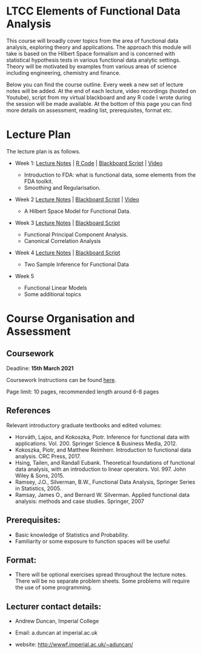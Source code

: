 # LTCC Elements of Functional Data Analysis
This course will broadly cover topics from the area of functional data analysis, exploring theory and applications. The approach this module will take is based
on the Hilbert Space formalism and is concerned with statistical hypothesis tests in various functional data analytic settings. Theory will be motivated by examples from  various areas of science including engineering, chemistry and finance.


 
Below you can find the course outline. Every week a new set of lecture notes will be added.  At the end of each lecture, video recordings (hosted on Youtube),   script from my virtual blackboard and any R code I wrote during the session will be made available.  At the bottom of this page you can find more details on assessment, reading list, prerequisites, format etc.

# Lecture Plan

The lecture plan is as follows.


- Week 1: [Lecture Notes](https://github.com/aduncan001/Elements-of-FDA/raw/main/lecture1.pdf)  | [R Code](https://github.com/aduncan001/Elements-of-FDA/raw/main/lecture1.Rmd) | [Blackboard Script](https://github.com/aduncan001/Elements-of-FDA/blob/main/blackboard_week1.pdf) | [Video](https://youtu.be/LcKaOEQg3vU)
  - Introduction to FDA: what is functional data, some elements from the FDA toolkit.
  - Smoothing and Regularisation.
 
- Week 2 [Lecture Notes](https://github.com/aduncan001/Elements-of-FDA/raw/main/lecture2.pdf) | [Blackboard Script](https://github.com/aduncan001/Elements-of-FDA/raw/main/FDA%20Week%202.pdf)
| [Video](https://youtu.be/Zxqs9iPuvjc)
  - A Hilbert Space Model for Functional Data.
  
- Week 3 [Lecture Notes](https://github.com/aduncan001/Elements-of-FDA/raw/main/lecture3.pdf) | [Blackboard Script](https://github.com/aduncan001/Elements-of-FDA/raw/main/FDA%20Week%203.pdf)

  - Functional Principal Component Analysis.
  - Canonical Correlation Analysis

- Week 4 [Lecture Notes](https://github.com/aduncan001/Elements-of-FDA/raw/main/lecture4.pdf) | [Blackboard Script](https://github.com/aduncan001/Elements-of-FDA/raw/main/FDA%20Week%204.pdf)
  - Two Sample Inference for Functional Data
  
- Week  5
  - Functional Linear Models
  - Some additional topics

  
# Course Organisation and Assessment

## Coursework

Deadline: **15th March 2021**

Coursework Instructions can be found [here](https://github.com/aduncan001/Elements-of-FDA/raw/main/assessment.pdf).

Page limit: 10 pages, recommended length around 6-8 pages
  
## References   
  
Relevant introductory graduate textbooks and edited volumes:

  - Horváth, Lajos, and Kokoszka, Piotr. Inference for functional data with applications. Vol. 200. Springer Science & Business Media, 2012.
  - Kokoszka, Piotr, and Matthew Reimherr. Introduction to functional data analysis. CRC Press, 2017.
  - Hsing, Tailen, and Randall Eubank. Theoretical foundations of functional data analysis, with an introduction to linear operators. Vol. 997. John Wiley & Sons, 2015.
  - Ramsey, J.O., Silverman, B.W., Functional Data Analysis,  Springer Series in Statistics, 2005.
  - Ramsay, James O., and Bernard W. Silverman. Applied functional data analysis: methods and case studies. Springer, 2007


## Prerequisites: 
   - Basic knowledge of Statistics and Probability.
   - Familiarity or some exposure to function spaces will be useful
   
## Format:

- There will be optional exercises spread throughout the lecture notes. There will be no separate problem sheets. Some problems will require the use of some programming.


## Lecturer contact details:

  * Andrew Duncan, Imperial College
 
  * Email: a.duncan at imperial.ac.uk

  * website: http://wwwf.imperial.ac.uk/~aduncan/
